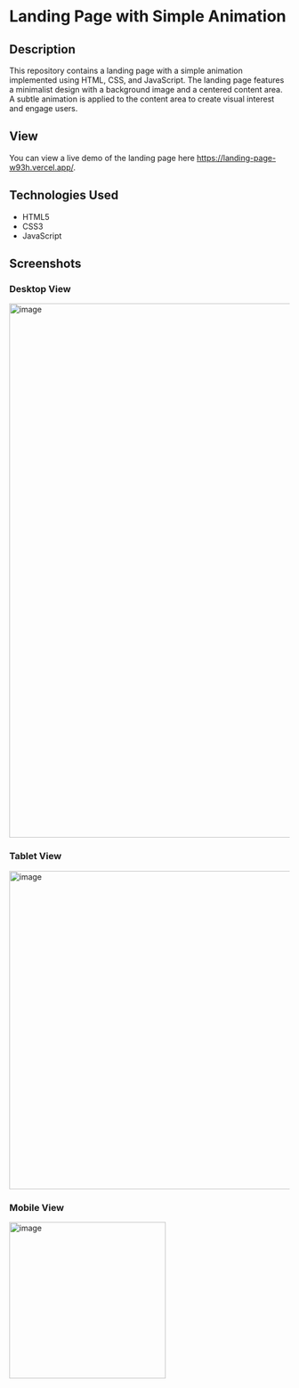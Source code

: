 # Landing Page with Simple Animation

## Description
This repository contains a landing page with a simple animation implemented using HTML, CSS, and JavaScript.
The landing page features a minimalist design with a background image and a centered content area. A subtle animation is applied to the content area to create visual interest and engage users.

## View
You can view a live demo of the landing page here https://landing-page-w93h.vercel.app/.


## Technologies Used
- HTML5
- CSS3
- JavaScript

## Screenshots

### Desktop View
<img width="960" alt="image" src="https://github.com/gandharvajha/random-color/assets/107179374/3a2e5be1-cb88-4ec4-9e14-69bb2a19f55b">

### Tablet View
<img width="572" alt="image" src="https://github.com/gandharvajha/random-color/assets/107179374/5f12adee-3f6d-4d81-a6b9-de1f5a3d4348">

### Mobile View
<img width="281" alt="image" src="https://github.com/gandharvajha/random-color/assets/107179374/69c64905-260d-45bb-b8db-c47444771e26">




